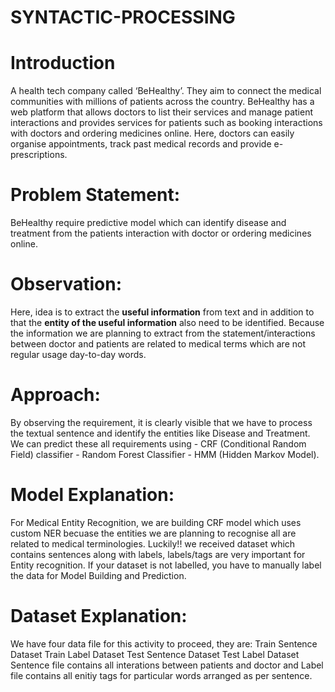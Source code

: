 # SYNTACTIC-PROCESSING 
# Introduction 

A health tech company called ‘BeHealthy’. They aim to connect the medical communities with millions of patients across the country. BeHealthy has a web platform that allows doctors to list their services and manage patient interactions and provides services for patients such as booking interactions with doctors and ordering medicines online. Here, doctors can easily organise appointments, track past medical records and provide e-prescriptions.
# Problem Statement:
BeHealthy require predictive model which can identify disease and treatment from the patients interaction with doctor or ordering medicines online.
# Observation:
Here, idea is to extract the **useful information** from text and in addition to that the **entity of the useful information** also need to be identified. 
Because the information we are planning to extract from the statement/interactions between doctor and patients are related to medical terms which are not regular usage day-to-day words.
# Approach:
By observing the requirement, it is clearly visible that we have to process the textual sentence and identify the entities like Disease and Treatment. We can predict these all requirements using - CRF (Conditional Random Field) classifier - Random Forest Classifier - HMM (Hidden Markov Model).
# Model Explanation:
For Medical Entity Recognition, we are building CRF model which uses custom NER becuase the entities we are planning to recognise all are related to medical terminologies.
Luckily!! we received dataset which contains sentences along with labels, labels/tags are very important for Entity recognition. If your dataset is not labelled, you have to manually label the data for Model Building and Prediction.
# Dataset Explanation:
We have four data file for this activity to proceed, they are:
Train Sentence Dataset
Train Label Dataset
Test Sentence Dataset
Test Label Dataset
Sentence file contains all interations between patients and doctor and Label file contains all enitiy tags for particular words arranged as per sentence.
